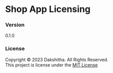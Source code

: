 # Shop App Licensing

### Version
0.1.0

### License
Copyright &copy; 2023 Dakshitha. All Rights Reserved. <br>
This project is license under the [MIT License](Lisence.txt)
